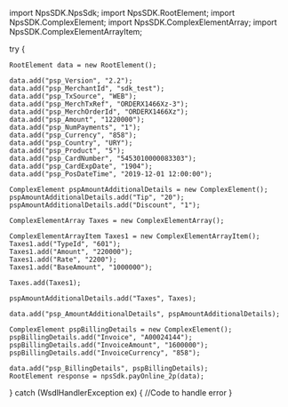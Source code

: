 import NpsSDK.NpsSdk;
import NpsSDK.RootElement;
import NpsSDK.ComplexElement;
import NpsSDK.ComplexElementArray;
import NpsSDK.ComplexElementArrayItem;

try {

    RootElement data = new RootElement();

    data.add("psp_Version", "2.2");
    data.add("psp_MerchantId", "sdk_test");
    data.add("psp_TxSource", "WEB");
    data.add("psp_MerchTxRef", "ORDERX1466Xz-3");
    data.add("psp_MerchOrderId", "ORDERX1466Xz");
    data.add("psp_Amount", "1220000");
    data.add("psp_NumPayments", "1");
    data.add("psp_Currency", "858");
    data.add("psp_Country", "URY");
    data.add("psp_Product", "5");
    data.add("psp_CardNumber", "5453010000083303");
    data.add("psp_CardExpDate", "1904");
    data.add("psp_PosDateTime", "2019-12-01 12:00:00");

    ComplexElement pspAmountAdditionalDetails = new ComplexElement();
    pspAmountAdditionalDetails.add("Tip", "20");
    pspAmountAdditionalDetails.add("Discount", "1");

    ComplexElementArray Taxes = new ComplexElementArray();

    ComplexElementArrayItem Taxes1 = new ComplexElementArrayItem();
    Taxes1.add("TypeId", "601");
    Taxes1.add("Amount", "220000");
    Taxes1.add("Rate", "2200");
    Taxes1.add("BaseAmount", "1000000");

    Taxes.add(Taxes1);

    pspAmountAdditionalDetails.add("Taxes", Taxes);

    data.add("psp_AmountAdditionalDetails", pspAmountAdditionalDetails);

    ComplexElement pspBillingDetails = new ComplexElement();
    pspBillingDetails.add("Invoice", "A00024144");
    pspBillingDetails.add("InvoiceAmount", "1600000");
    pspBillingDetails.add("InvoiceCurrency", "858");

    data.add("psp_BillingDetails", pspBillingDetails);
    RootElement response = npsSdk.payOnline_2p(data);

} catch (WsdlHandlerException ex) {
    //Code to handle error
}
